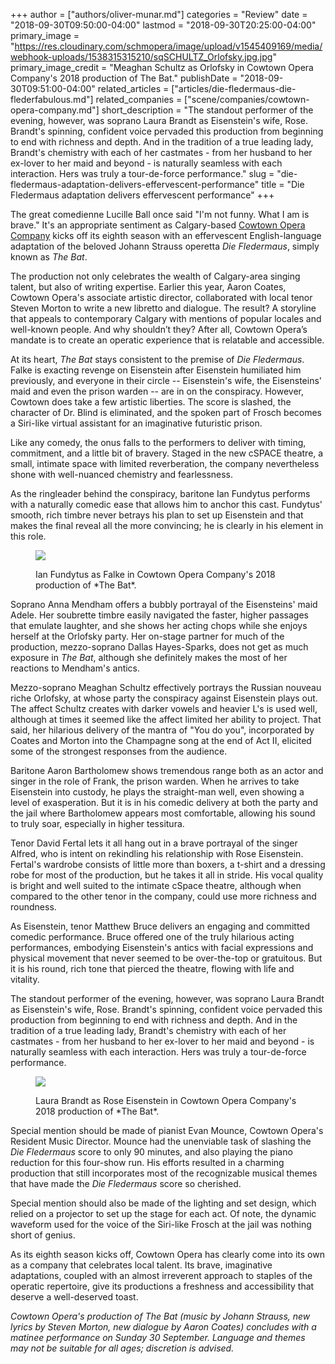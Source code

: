 +++
author = ["authors/oliver-munar.md"]
categories = "Review"
date = "2018-09-30T09:50:00-04:00"
lastmod = "2018-09-30T20:25:00-04:00"
primary_image = "https://res.cloudinary.com/schmopera/image/upload/v1545409169/media/webhook-uploads/1538315315210/sqSCHULTZ_Orlofsky.jpg.jpg"
primary_image_credit = "Meaghan Schultz as Orlofsky in Cowtown Opera Company's 2018 production of The Bat."
publishDate = "2018-09-30T09:51:00-04:00"
related_articles = ["articles/die-fledermaus-die-flederfabulous.md"]
related_companies = ["scene/companies/cowtown-opera-company.md"]
short_description = "The standout performer of the evening, however, was soprano Laura Brandt as Eisenstein&#039;s wife, Rose. Brandt&#039;s spinning, confident voice pervaded this production from beginning to end with richness and depth. And in the tradition of a true leading lady, Brandt&#039;s chemistry with each of her castmates - from her husband to her ex-lover to her maid and beyond - is naturally seamless with each interaction. Hers was truly a tour-de-force performance."
slug = "die-fledermaus-adaptation-delivers-effervescent-performance"
title = "Die Fledermaus adaptation delivers effervescent performance"
+++

The great comedienne Lucille Ball once said "I'm not funny. What I am is brave." It's an appropriate sentiment as Calgary-based [Cowtown Opera Company](/scene/companies/cowtown-opera-company/) kicks off its eighth season with an effervescent English-language adaptation of the beloved Johann Strauss operetta *Die Fledermaus*, simply known as *The Bat*.

The production not only celebrates the wealth of Calgary-area singing talent, but also of writing expertise. Earlier this year, Aaron Coates, Cowtown Opera's associate artistic director, collaborated with local tenor Steven Morton to write a new libretto and dialogue. The result? A storyline that appeals to contemporary Calgary with mentions of popular locales and well-known people. And why shouldn’t they? After all, Cowtown Opera’s mandate is to create an operatic experience that is relatable and accessible.

At its heart, *The Bat* stays consistent to the premise of *Die Fledermaus*. Falke is exacting revenge on Eisenstein after Eisenstein humiliated him previously, and everyone in their circle -- Eisenstein's wife, the Eisensteins' maid and even the prison warden -- are in on the conspiracy. However, Cowtown does take a few artistic liberties. The score is slashed, the character of Dr. Blind is eliminated, and the spoken part of Frosch becomes a Siri-like virtual assistant for an imaginative futuristic prison.

Like any comedy, the onus falls to the performers to deliver with timing, commitment, and a little bit of bravery. Staged in the new cSPACE theatre, a small, intimate space with limited reverberation, the company nevertheless shone with well-nuanced chemistry and fearlessness. 

As the ringleader behind the conspiracy, baritone Ian Fundytus performs with a naturally comedic ease that allows him to anchor this cast. Fundytus' smooth, rich timbre never betrays his plan to set up Eisenstein and that makes the final reveal all the more convincing; he is clearly in his element in this role.

<figure data-type="image">

![](https://res.cloudinary.com/schmopera/image/upload/v1545409169/media/webhook-uploads/1538315400712/FUNDYTUS_Falke.jpg.jpg)
<figcaption>Ian Fundytus as Falke in Cowtown Opera Company's 2018 production of *The Bat*.</figcaption>
</figure>

Soprano Anna Mendham offers a bubbly portrayal of the Eisensteins' maid Adele. Her soubrette timbre easily navigated the faster, higher passages that emulate laughter, and she shows her acting chops while she enjoys herself at the Orlofsky party. Her on-stage partner for much of the production, mezzo-soprano Dallas Hayes-Sparks, does not get as much exposure in *The Bat*, although she definitely makes the most of her reactions to Mendham's antics.

Mezzo-soprano Meaghan Schultz effectively portrays the Russian nouveau riche Orlofsky, at whose party the conspiracy against Eisenstein plays out. The affect Schultz creates with darker vowels and heavier L's is used well, although at times it seemed like the affect limited her ability to project. That said, her hilarious delivery of the mantra of "You do you", incorporated by Coates and Morton into the Champagne song at the end of Act II, elicited some of the strongest responses from the audience.

Baritone Aaron Bartholomew shows tremendous range both as an actor and singer in the role of Frank, the prison warden. When he arrives to take Eisenstein into custody, he plays the straight-man well, even showing a level of exasperation. But it is in his comedic delivery at both the party and the jail where Bartholomew appears most comfortable, allowing his sound to truly soar, especially in higher tessitura.

Tenor David Fertal lets it all hang out in a brave portrayal of the singer Alfred, who is intent on rekindling his relationship with Rose Eisenstein. Fertal's wardrobe consists of little more than boxers, a t-shirt and a dressing robe for most of the production, but he takes it all in stride. His vocal quality is bright and well suited to the intimate cSpace theatre, although when compared to the other tenor in the company, could use more richness and roundness.

As Eisenstein, tenor Matthew Bruce delivers an engaging and committed comedic performance. Bruce offered one of the truly hilarious acting performances, embodying Eisenstein's antics with facial expressions and physical movement that never seemed to be over-the-top or gratuitous. But it is his round, rich tone that pierced the theatre, flowing with life and vitality. 

The standout performer of the evening, however, was soprano Laura Brandt as Eisenstein's wife, Rose. Brandt's spinning, confident voice pervaded this production from beginning to end with richness and depth. And in the tradition of a true leading lady, Brandt's chemistry with each of her castmates - from her husband to her ex-lover to her maid and beyond - is naturally seamless with each interaction. Hers was truly a tour-de-force performance.

<figure data-type="image">

![](https://res.cloudinary.com/schmopera/image/upload/v1545409169/media/webhook-uploads/1538315413992/BRANDT_Rose.jpg.jpg)
<figcaption>Laura Brandt as Rose Eisenstein in Cowtown Opera Company's 2018 production of *The Bat*.</figcaption>
</figure>

Special mention should be made of pianist Evan Mounce, Cowtown Opera's Resident Music Director. Mounce had the unenviable task of slashing the *Die Fledermaus* score to only 90 minutes, and also playing the piano reduction for this four-show run. His efforts resulted in a charming production that still incorporates most of the recognizable musical themes that have made the *Die Fledermaus* score so cherished.

Special mention should also be made of the lighting and set design, which relied on a projector to set up the stage for each act. Of note, the dynamic waveform used for the voice of the Siri-like Frosch at the jail was nothing short of genius.

As its eighth season kicks off, Cowtown Opera has clearly come into its own as a company that celebrates local talent. Its brave, imaginative adaptations, coupled with an almost irreverent approach to staples of the operatic repertoire, give its productions a freshness and accessibility that deserve a well-deserved toast.

*Cowtown Opera's production of The Bat (music by Johann Strauss, new lyrics by Steven Morton, new dialogue by Aaron Coates) concludes with a matinee performance on Sunday 30 September. Language and themes may not be suitable for all ages; discretion is advised.*
